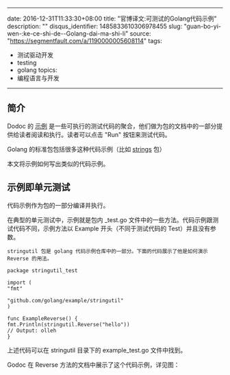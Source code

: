 
---
date: 2016-12-31T11:33:30+08:00
title: "官博译文:可测试的Golang代码示例"
description: ""
disqus_identifier: 1485833610306978455
slug: "guan-bo-yi-wen-:ke-ce-shi-de--Golang-dai-ma-shi-li"
source: "https://segmentfault.com/a/1190000005608114"
tags: 
- 测试驱动开发 
- testing 
- golang 
topics:
- 编程语言与开发
---

简介
----

Dodoc 的 [示例](http://golang.org/pkg/testing/#hdr-Examples)
是一些可执行的测试代码的聚合，他们做为包的文档中的一部分提供给读者阅读和执行。读者可以点击
"Run" 按钮来测试代码。

Golang 的标准包包括很多这种代码示例（比如
[strings](http://golang.org/pkg/strings/#Contains) 包）

本文将示例如何写出类似的代码示例。

示例即单元测试
--------------

代码示例作为包的一部分编译并执行。

在典型的单元测试中，示例就是包内 \_test.go
文件中的一些方法。代码示例跟测试代码不同，示例方法以 Example
开头（不同于测试代码的 Test）并且没有参数。

    stringutil 包是 golang 代码示例仓库中的一部分。下面的代码展示了他是如何演示 Reverse 的用法。

    package stringutil_test

    import (
    "fmt"

    "github.com/golang/example/stringutil"
    )

    func ExampleReverse() {
    fmt.Println(stringutil.Reverse("hello"))
    // Output: olleh
    }

上述代码可以在 stringutil 目录下的 example\_test.go 文件中找到。

Godoc 在 Reverse 方法的文档中展示了这个代码示例，详见图：

